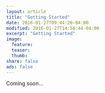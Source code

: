 ```yaml
---
layout: article
title: "Getting Started"
date: 2016-01-27T09:44:20-04:00
modified: 2016-01-27T14:56:44-04:00
excerpt: "Getting Started"
image:
  feature:
  teaser:
  thumb:
share: false
ads: false
---
```


Coming soon...
